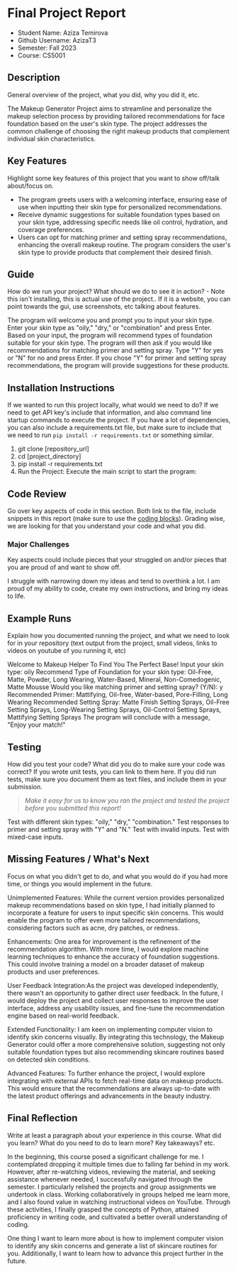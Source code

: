 # Final Project Report

* Student Name: Aziza Temirova
* Github Username: AzizaT3 
* Semester: Fall 2023
* Course: CS5001



## Description 
General overview of the project, what you did, why you did it, etc. 

The Makeup Generator Project aims to streamline and personalize the makeup selection process by providing tailored recommendations for face foundation based on the user's skin type. The project addresses the common challenge of choosing the right makeup products that complement individual skin characteristics.

## Key Features
Highlight some key features of this project that you want to show off/talk about/focus on. 

- The program greets users with a welcoming interface, ensuring ease of use when inputting their skin type for personalized recommendations.
- Receive dynamic suggestions for suitable foundation types based on your skin type, addressing specific needs like oil control, hydration, and coverage preferences.
-  Users can opt for matching primer and setting spray recommendations, enhancing the overall makeup routine. The program considers the user's skin type to provide products that complement their desired finish.

## Guide
How do we run your project? What should we do to see it in action? - Note this isn't installing, this is actual use of the project.. If it is a website, you can point towards the gui, use screenshots, etc talking about features. 

The program will welcome you and prompt you to input your skin type.
Enter your skin type as "oily," "dry," or "combination" and press Enter.
Based on your input, the program will recommend types of foundation suitable for your skin type.
The program will then ask if you would like recommendations for matching primer and setting spray.
Type "Y" for yes or "N" for no and press Enter.
If you chose "Y" for primer and setting spray recommendations, the program will provide suggestions for these products.


## Installation Instructions
If we wanted to run this project locally, what would we need to do?  If we need to get API key's include that information, and also command line startup commands to execute the project. If you have a lot of dependencies, you can also include a requirements.txt file, but make sure to include that we need to run `pip install -r requirements.txt` or something similar.

1. git clone [repository_url]
2. cd [project_directory]
3. pip install -r requirements.txt
4. Run the Project: Execute the main script to start the program:


## Code Review
Go over key aspects of code in this section. Both link to the file, include snippets in this report (make sure to use the [coding blocks](https://github.com/adam-p/markdown-here/wiki/Markdown-Cheatsheet#code)).  Grading wise, we are looking for that you understand your code and what you did. 

### Major Challenges
Key aspects could include pieces that your struggled on and/or pieces that you are proud of and want to show off.

I struggle with narrowing down my ideas and tend to overthink a lot. I am proud of my ability to code, create my own instructions, and bring my ideas to life.



## Example Runs
Explain how you documented running the project, and what we need to look for in your repository (text output from the project, small videos, links to videos on youtube of you running it, etc)


Welcome to Makeup Helper To Find You The Perfect Base!
Input your skin type: oily
Recommend Type of Foundation for your skin type: Oil-Free, Matte, Powder, Long Wearing, Water-Based, Mineral, Non-Comedogenic, Matte Mousse
Would you like matching primer and setting spray? (Y/N): y
Recommended Primer: Mattifying, Oil-free, Water-based, Pore-Filling, Long Wearing
Recommended Setting Spray: Matte Finish Setting Sprays, Oil-Free Setting Sprays, Long-Wearing Setting Sprays, Oil-Control Setting Sprays, Mattifying Setting Sprays
The program will conclude with a message, "Enjoy your match!"


## Testing
How did you test your code? What did you do to make sure your code was correct? If you wrote unit tests, you can link to them here. If you did run tests, make sure you document them as text files, and include them in your submission. 

> _Make it easy for us to know you *ran the project* and *tested the project* before you submitted this report!_


Test with different skin types: "oily," "dry," "combination."
Test responses to primer and setting spray with "Y" and "N."
Test with invalid inputs.
Test with mixed-case inputs.


## Missing Features / What's Next
Focus on what you didn't get to do, and what you would do if you had more time, or things you would implement in the future. 


Unimplemented Features: While the current version provides personalized makeup recommendations based on skin type, I had initially planned to incorporate a feature for users to input specific skin concerns. This would enable the program to offer even more tailored recommendations, considering factors such as acne, dry patches, or redness.


Enhancements: One area for improvement is the refinement of the recommendation algorithm. With more time, I would explore machine learning techniques to enhance the accuracy of foundation suggestions. This could involve training a model on a broader dataset of makeup products and user preferences.


User Feedback Integration:As the project was developed independently, there wasn't an opportunity to gather direct user feedback. In the future, I would deploy the project and collect user responses to improve the user interface, address any usability issues, and fine-tune the recommendation engine based on real-world feedback.

Extended Functionality: I am keen on implementing computer vision to identify skin concerns visually. By integrating this technology, the Makeup Generator could offer a more comprehensive solution, suggesting not only suitable foundation types but also recommending skincare routines based on detected skin conditions.

Advanced Features: To further enhance the project, I would explore integrating with external APIs to fetch real-time data on makeup products. This would ensure that the recommendations are always up-to-date with the latest product offerings and advancements in the beauty industry.


## Final Reflection
Write at least a paragraph about your experience in this course. What did you learn? What do you need to do to learn more? Key takeaways? etc.

In the beginning, this course posed a significant challenge for me. I contemplated dropping it multiple times due to falling far behind in my work. However, after re-watching videos, reviewing the material, and seeking assistance whenever needed, I successfully navigated through the semester. I particularly relished the projects and group assignments we undertook in class. Working collaboratively in groups helped me learn more, and I also found value in watching instructional videos on YouTube. Through these activities, I finally grasped the concepts of Python, attained proficiency in writing code, and cultivated a better overall understanding of coding.

One thing I want to learn more about is how to implement computer vision to identify any skin concerns and generate a list of skincare routines for you. Additionally, I want to learn how to advance this project further in the future.
